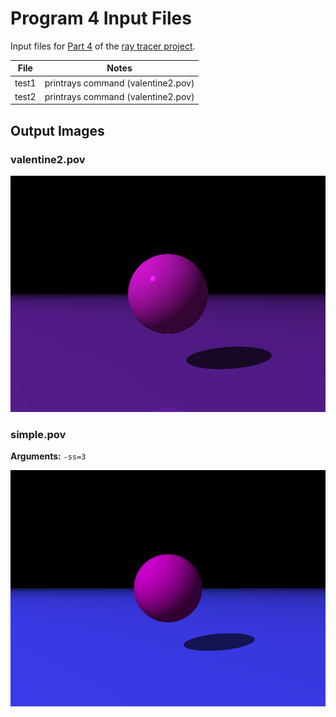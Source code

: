 # Program 4 Input Files

Input files for [Part 4](http://iondune.github.io/csc473/project/part4) of the [ray tracer project](http://iondune.github.io/csc473/project/).

| File      | Notes                                                                              |
|-----------|------------------------------------------------------------------------------------|
| test1     | printrays command (valentine2.pov)                                                 |
| test2     | printrays command (valentine2.pov)                                                 |


## Output Images

### valentine2.pov

![valentine2.pov](valentine2.png)

### simple.pov

**Arguments:** `-ss=3`

![simple.pov](simple.png)
